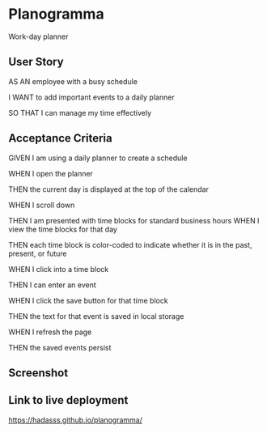 # Planogramma

Work-day planner

## User Story

AS AN employee with a busy schedule

I WANT to add important events to a daily planner

SO THAT I can manage my time effectively

## Acceptance Criteria

GIVEN I am using a daily planner to create a schedule

WHEN I open the planner

THEN the current day is displayed at the top of the calendar

WHEN I scroll down

THEN I am presented with time blocks for standard
business hours
WHEN I view the time blocks for that day

THEN each time block is color-coded to indicate whether it is in the past, present, or future

WHEN I click into a time block

THEN I can enter an event

WHEN I click the save button for that time block

THEN the text for that event is saved in local storage

WHEN I refresh the page

THEN the saved events persist

## Screenshot

## Link to live deployment

https://hadasss.github.io/planogramma/
